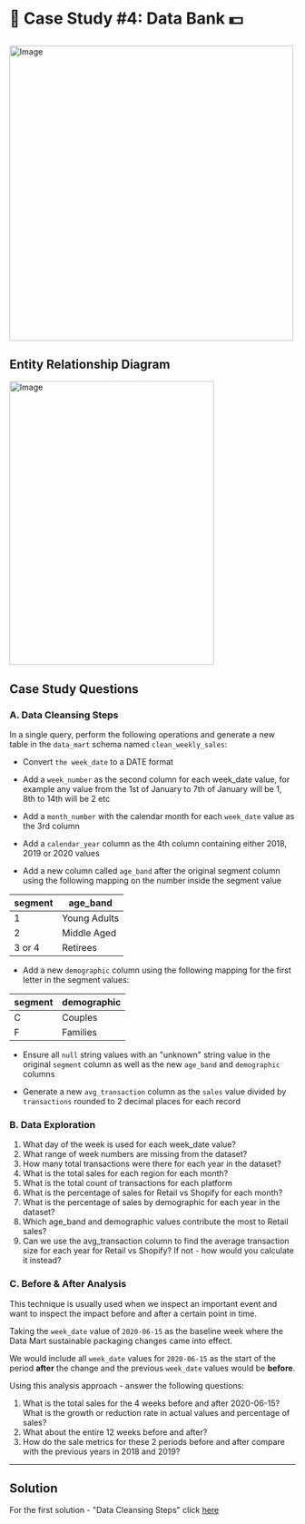 # :bank:			 Case Study #4: Data Bank :dollar:		

##
<img src="https://user-images.githubusercontent.com/98579297/175327420-ac481e30-966c-4fb6-9341-b1179732a33f.png" alt="Image" width="500" height="520">


## Entity Relationship Diagram
<img src="https://user-images.githubusercontent.com/98579297/175327505-675a0868-bab5-4a8b-a4b7-11486bf2116d.png" alt="Image" width="360" height="500">


## Case Study Questions

### A. Data Cleansing Steps

In a single query, perform the following operations and generate a new table in the `data_mart` schema named `clean_weekly_sales`:

- Convert `the week_date` to a DATE format

- Add a `week_number` as the second column for each week_date value, for example any value from the 1st of January to 7th of January will be 1, 8th to 14th will be 2 etc

- Add a `month_number` with the calendar month for each `week_date` value as the 3rd column

- Add a `calendar_year` column as the 4th column containing either 2018, 2019 or 2020 values

- Add a new column called `age_band` after the original segment column using the following mapping on the number inside the segment value

segment	| age_band
--|--
1	|Young Adults
2	|Middle Aged
3 or 4|	Retirees

- Add a new `demographic` column using the following mapping for the first letter in the segment values:

segment|	demographic
--|--
C	|Couples
F	|Families

- Ensure all `null` string values with an "unknown" string value in the original `segment` column as well as the new `age_band` and `demographic` columns

- Generate a new `avg_transaction` column as the `sales` value divided by `transactions` rounded to 2 decimal places for each record

### B.  Data Exploration

1. What day of the week is used for each week_date value?
2. What range of week numbers are missing from the dataset?
3. How many total transactions were there for each year in the dataset?
4. What is the total sales for each region for each month?
5. What is the total count of transactions for each platform
6. What is the percentage of sales for Retail vs Shopify for each month?
7. What is the percentage of sales by demographic for each year in the dataset?
8. Which age_band and demographic values contribute the most to Retail sales?
9. Can we use the avg_transaction column to find the average transaction size for each year for Retail vs Shopify? If not - how would you calculate it instead?

### C. Before & After Analysis

This technique is usually used when we inspect an important event and want to inspect the impact before and after a certain point in time.

Taking the `week_date` value of `2020-06-15` as the baseline week where the Data Mart sustainable packaging changes came into effect.

We would include all `week_date` values for `2020-06-15` as the start of the period **after** the change and the previous `week_date` values would be **before**.

Using this analysis approach - answer the following questions:

 1. What is the total sales for the 4 weeks before and after 2020-06-15? What is the growth or reduction rate in actual values and percentage of sales?
 2. What about the entire 12 weeks before and after?
 3. How do the sale metrics for these 2 periods before and after compare with the previous years in 2018 and 2019?
  ***

## Solution

For the first solution - "Data Cleansing Steps" click [here](https://github.com/yairtes/The-8-Week-SQL-Challenge/blob/main/Case%20Study%20%235%20-%20Data%20Mart/1.%20Data%20Cleansing%20Steps.md)

